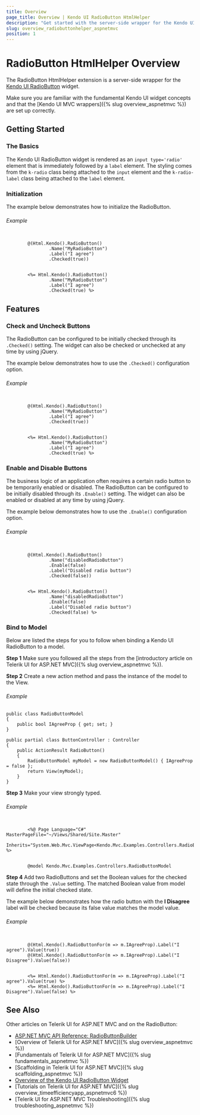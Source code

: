 ```yaml
---
title: Overview
page_title: Overview | Kendo UI RadioButton HtmlHelper
description: "Get started with the server-side wrapper for the Kendo UI RadioButton for ASP.NET MVC."
slug: overview_radiobuttonhelper_aspnetmvc
position: 1
---
```


# RadioButton HtmlHelper Overview

The RadioButton HtmlHelper extension is a server-side wrapper for the [Kendo UI RadioButton](http://demos.telerik.com/kendo-ui/styling/radios) widget.

Make sure you are familiar with the fundamental Kendo UI widget concepts and that the [Kendo UI MVC wrappers]({% slug overview_aspnetmvc %}) are set up correctly.

## Getting Started

### The Basics

The Kendo UI RadioButton widget is rendered as an `input type='radio'` element that is immediately followed by a `label` element. The styling comes from the  `k-radio` class being attached to the `input` element and the `k-radio-label` class being attached to the `label` element.

### Initialization

The example below demonstrates how to initialize the RadioButton.

###### Example

```tab-Razor

        @(Html.Kendo().RadioButton()
                .Name("MyRadioButton")
                .Label("I agree")
                .Checked(true))
```
```tab-ASPX

        <%= Html.Kendo().RadioButton()
                .Name("MyRadioButton")
                .Label("I agree")
                .Checked(true) %>
```

## Features

### Check and Uncheck Buttons

The RadioButton can be configured to be initially checked through its `.Checked()` setting. The widget can also be checked or unchecked at any time by using jQuery.

The example below demonstrates how to use the `.Checked()` configuration option.

###### Example

```tab-Razor

        @(Html.Kendo().RadioButton()
                .Name("MyRadioButton")
                .Label("I agree")
                .Checked(true))
```
```tab-ASPX

        <%= Html.Kendo().RadioButton()
                .Name("MyRadioButton")
                .Label("I agree")
                .Checked(true) %>
```

### Enable and Disable Buttons

The business logic of an application often requires a certain radio button to be temporarily enabled or disabled. The RadioButton can be configured to be initially disabled through its `.Enable()` setting. The widget can also be enabled or disabled at any time by using jQuery.

The example below demonstrates how to use the `.Enable()` configuration option.

###### Example

```tab-Razor

        @(Html.Kendo().RadioButton()
                .Name("disabledRadioButton")
                .Enable(false)
                .Label("Disabled radio button")
                .Checked(false))
```
```tab-ASPX

        <%= Html.Kendo().RadioButton()
                .Name("disabledRadioButton")
                .Enable(false)
                .Label("Disabled radio button")
                .Checked(false) %>
```

### Bind to Model

Below are listed the steps for you to follow when binding a Kendo UI RadioButton to a model.

**Step 1** Make sure you followed all the steps from the [introductory article on Telerik UI for ASP.NET MVC]({% slug overview_aspnetmvc %}).

**Step 2** Create a new action method and pass the instance of the model to the View.

###### Example

    public class RadioButtonModel
    {
        public bool IAgreeProp { get; set; }
    }

    public partial class ButtonController : Controller
    {
        public ActionResult RadioButton()
        {
            RadioButtonModel myModel = new RadioButtonModel() { IAgreeProp = false };
            return View(myModel);
        }
    }

**Step 3** Make your view strongly typed.

###### Example

```tab-ASPX

        <%@ Page Language="C#" MasterPageFile="~/Views/Shared/Site.Master"
            Inherits="System.Web.Mvc.ViewPage<Kendo.Mvc.Examples.Controllers.RadioButtonModel>" %>
```
```tab-Razor

        @model Kendo.Mvc.Examples.Controllers.RadioButtonModel
```

**Step 4** Add two RadioButtons and set the Boolean values for the checked state through the `.Value` setting. The matched Boolean value from model will define the initial checked state.

The example below demonstrates how the radio button with the **I Disagree** label will be checked because its false value matches the model value.

###### Example

```tab-Razor

        @(Html.Kendo().RadioButtonFor(m => m.IAgreeProp).Label("I agree").Value(true))
        @(Html.Kendo().RadioButtonFor(m => m.IAgreeProp).Label("I Disagree").Value(false))
```
```tab-ASPX

        <%= Html.Kendo().RadioButtonFor(m => m.IAgreeProp).Label("I agree").Value(true) %>
        <%= Html.Kendo().RadioButtonFor(m => m.IAgreeProp).Label("I Disagree").Value(false) %>
```


## See Also

Other articles on Telerik UI for ASP.NET MVC and on the RadioButton:

* [ASP.NET MVC API Reference: RadioButtonBuilder](/api/Kendo.Mvc.UI.Fluent/RadioButtonBuilder)
* [Overview of Telerik UI for ASP.NET MVC]({% slug overview_aspnetmvc %})
* [Fundamentals of Telerik UI for ASP.NET MVC]({% slug fundamentals_aspnetmvc %})
* [Scaffolding in Telerik UI for ASP.NET MVC]({% slug scaffolding_aspnetmvc %})
* [Overview of the Kendo UI RadioButton Widget](http://docs.telerik.com/kendo-ui/styles-and-layout/appearance-styling#customize-checkboxes-and-radio-buttons)
* [Tutorials on Telerik UI for ASP.NET MVC]({% slug overview_timeefficiencyapp_aspnetmvc6 %})
* [Telerik UI for ASP.NET MVC Troubleshooting]({% slug troubleshooting_aspnetmvc %})
